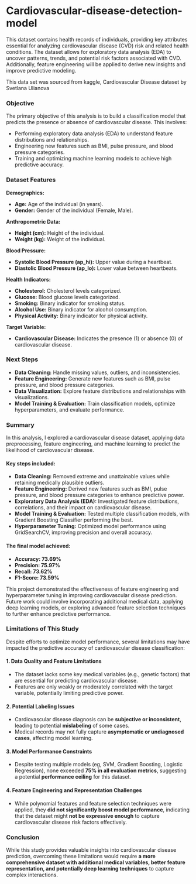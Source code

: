 # Cardiovascular-disease-detection-model
This dataset contains health records of individuals, providing key attributes essential for analyzing cardiovascular disease (CVD) risk and related health conditions. The dataset allows for exploratory data analysis (EDA) to uncover patterns, trends, and potential risk factors associated with CVD. Additionally, feature engineering will be applied to derive new insights and improve predictive modeling.

This data set was sourced from kaggle, Cardiovascular Disease dataset by Svetlana Ulianova

### Objective
The primary objective of this analysis is to build a classification model that predicts the presence or absence of cardiovascular disease. This involves:

- Performing exploratory data analysis (EDA) to understand feature distributions and relationships.
- Engineering new features such as BMI, pulse pressure, and blood pressure categories.
- Training and optimizing machine learning models to achieve high predictive accuracy.
  
### Dataset Features
**Demographics:**
- **Age:** Age of the individual (in years).
- **Gender:** Gender of the individual (Female, Male).
  
**Anthropometric Data:**
- **Height (cm):** Height of the individual.
- **Weight (kg):** Weight of the individual.
  
**Blood Pressure:**
- **Systolic Blood Pressure (ap_hi):** Upper value during a heartbeat.
- **Diastolic Blood Pressure (ap_lo):** Lower value between heartbeats.

**Health Indicators:**
- **Cholesterol:** Cholesterol levels categorized.
- **Glucose:** Blood glucose levels categorized.
- **Smoking:** Binary indicator for smoking status.
- **Alcohol Use:** Binary indicator for alcohol consumption.
- **Physical Activity:** Binary indicator for physical activity.

**Target Variable:**
- **Cardiovascular Disease:** Indicates the presence (1) or absence (0) of cardiovascular disease.
  
### Next Steps
- **Data Cleaning:** Handle missing values, outliers, and inconsistencies.
- **Feature Engineering:** Generate new features such as BMI, pulse pressure, and blood pressure categories.
- **Data Visualization:** Explore feature distributions and relationships with visualizations.
- **Model Training & Evaluation:** Train classification models, optimize hyperparameters, and evaluate performance.

### Summary
In this analysis, I explored a cardiovascular disease dataset, applying data preprocessing, feature engineering, and machine learning to predict the likelihood of cardiovascular disease.

#### Key steps included:

- **Data Cleaning:** Removed extreme and unattainable values while retaining medically plausible outliers.
- **Feature Engineering:** Derived new features such as BMI, pulse pressure, and blood pressure categories to enhance predictive power.
- **Exploratory Data Analysis (EDA):** Investigated feature distributions, correlations, and their impact on cardiovascular disease.
- **Model Training & Evaluation:** Tested multiple classification models, with Gradient Boosting Classifier performing the best.
- **Hyperparameter Tuning:** Optimized model performance using GridSearchCV, improving precision and overall accuracy.
  
#### The final model achieved:

- **Accuracy: 73.69%**
- **Precision: 75.97%**
- **Recall: 73.62%**
- **F1-Score: 73.59%**

This project demonstrated the effectiveness of feature engineering and hyperparameter tuning in improving cardiovascular disease prediction. Future work could involve incorporating additional medical data, applying deep learning models, or exploring advanced feature selection techniques to further enhance predictive performance.

### **Limitations of This Study**  

Despite efforts to optimize model performance, several limitations may have impacted the predictive accuracy of cardiovascular disease classification:  

#### **1. Data Quality and Feature Limitations**  
- The dataset lacks  some key medical variables (e.g., genetic factors) that are essential for predicting cardiovascular disease.  
- Features are only weakly or moderately correlated with the target variable, potentially limiting predictive power.  

#### **2. Potential Labeling Issues**  
- Cardiovascular disease diagnosis can be **subjective or inconsistent**, leading to potential **mislabeling** of some cases.  
- Medical records may not fully capture **asymptomatic or undiagnosed cases**, affecting model learning.  

#### **3. Model Performance Constraints**  
- Despite testing multiple models (eg, SVM, Gradient Boosting, Logistic Regression), none exceeded **75% in all evaluation metrics**, suggesting a potential **performance ceiling** for this dataset.  

#### **4.  Feature Engineering and Representation Challenges**  
- While polynomial features and feature selection techniques were applied, they **did not significantly boost model performance**, indicating that the dataset might **not be expressive enough** to capture cardiovascular disease risk factors effectively.  

### **Conclusion**  
While this study provides valuable insights into cardiovascular disease prediction, overcoming these limitations would require **a more comprehensive dataset with additional medical variables, better feature representation, and potentially deep learning techniques** to capture complex interactions.  
